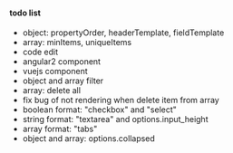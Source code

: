 #### todo list

+ object: propertyOrder, headerTemplate, fieldTemplate
+ array: minItems, uniqueItems
+ code edit
+ angular2 component
+ vuejs component
+ object and array filter
+ array: delete all
+ fix bug of not rendering when delete item from array
+ boolean format: "checkbox" and "select"
+ string format: "textarea" and options.input_height
+ array format: "tabs"
+ object and array: options.collapsed

